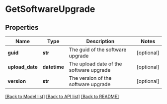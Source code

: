 # GetSoftwareUpgrade

## Properties
Name | Type | Description | Notes
------------ | ------------- | ------------- | -------------
**guid** | **str** | The guid of the software upgrade | [optional] 
**upload_date** | **datetime** | The upload date of the software upgrade | [optional] 
**version** | **str** | The version of the software upgrade | [optional] 

[[Back to Model list]](../README.md#documentation-for-models) [[Back to API list]](../README.md#documentation-for-api-endpoints) [[Back to README]](../README.md)

